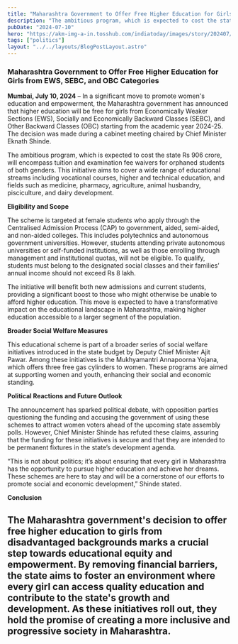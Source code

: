 ```yaml
---
title: "Maharashtra Government to Offer Free Higher Education for Girls from EWS, SEBC, and OBC Categories"
description: "The ambitious program, which is expected to cost the state Rs 906 crore, will encompass tuition and examination fee waivers for orphaned students of both genders."
pubDate: "2024-07-10"
hero: "https://akm-img-a-in.tosshub.com/indiatoday/images/story/202407/maharashtra-announces-free-higher-education-for-ews--sebc--and-obc-girls-095030513-16x9_0.jpeg?VersionId=xeNGGZBcodJaXoER7kjtODe4j5QpFXRp?size=1280:720"
tags: ["politics"]
layout: "../../layouts/BlogPostLayout.astro"
---
```

### Maharashtra Government to Offer Free Higher Education for Girls from EWS, SEBC, and OBC Categories

**Mumbai, July 10, 2024** – In a significant move to promote women's education and empowerment, the Maharashtra government has announced that higher education will be free for girls from Economically Weaker Sections (EWS), Socially and Economically Backward Classes (SEBC), and Other Backward Classes (OBC) starting from the academic year 2024-25. The decision was made during a cabinet meeting chaired by Chief Minister Eknath Shinde.

The ambitious program, which is expected to cost the state Rs 906 crore, will encompass tuition and examination fee waivers for orphaned students of both genders. This initiative aims to cover a wide range of educational streams including vocational courses, higher and technical education, and fields such as medicine, pharmacy, agriculture, animal husbandry, pisciculture, and dairy development.

**Eligibility and Scope**

The scheme is targeted at female students who apply through the Centralised Admission Process (CAP) to government, aided, semi-aided, and non-aided colleges. This includes polytechnics and autonomous government universities. However, students attending private autonomous universities or self-funded institutions, as well as those enrolling through management and institutional quotas, will not be eligible. To qualify, students must belong to the designated social classes and their families’ annual income should not exceed Rs 8 lakh.

The initiative will benefit both new admissions and current students, providing a significant boost to those who might otherwise be unable to afford higher education. This move is expected to have a transformative impact on the educational landscape in Maharashtra, making higher education accessible to a larger segment of the population.

**Broader Social Welfare Measures**

This educational scheme is part of a broader series of social welfare initiatives introduced in the state budget by Deputy Chief Minister Ajit Pawar. Among these initiatives is the Mukhyamantri Annapoorna Yojana, which offers three free gas cylinders to women. These programs are aimed at supporting women and youth, enhancing their social and economic standing.

**Political Reactions and Future Outlook**

The announcement has sparked political debate, with opposition parties questioning the funding and accusing the government of using these schemes to attract women voters ahead of the upcoming state assembly polls. However, Chief Minister Shinde has refuted these claims, assuring that the funding for these initiatives is secure and that they are intended to be permanent fixtures in the state’s development agenda.

“This is not about politics; it’s about ensuring that every girl in Maharashtra has the opportunity to pursue higher education and achieve her dreams. These schemes are here to stay and will be a cornerstone of our efforts to promote social and economic development,” Shinde stated.

**Conclusion**

The Maharashtra government's decision to offer free higher education to girls from disadvantaged backgrounds marks a crucial step towards educational equity and empowerment. By removing financial barriers, the state aims to foster an environment where every girl can access quality education and contribute to the state's growth and development. As these initiatives roll out, they hold the promise of creating a more inclusive and progressive society in Maharashtra.
---